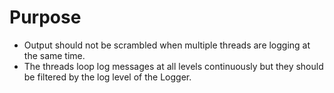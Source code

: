 # Purpose

- Output should not be scrambled when multiple threads are logging at the same time.
- The threads loop log messages at all levels continuously but they should be filtered by the log level of the Logger.